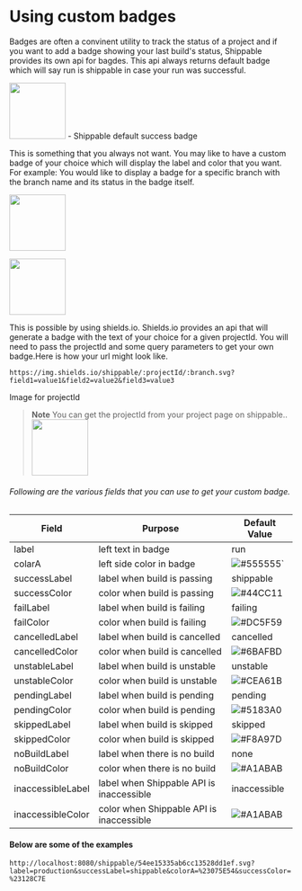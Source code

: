 # Using custom badges

Badges are often a convinent utility to track the status of a project and if you want to add a badge showing your last build's status, Shippable provides its own api for bagdes. This api always returns default badge which will say run is shippable in case your run was successful.

<img src="https://cloud.githubusercontent.com/assets/5207331/15181150/2b59af56-17a3-11e6-9c7f-87cefd972d2a.png" height="100"/>
- Shippable default success badge

This is something that you always not want. You may like to have a custom badge of your choice which will display the label and color that you want.
For example: You would like to display a badge for a specific branch with the branch name and its status in the badge itself.

<img src="https://cloud.githubusercontent.com/assets/5207331/15181191/6579542a-17a3-11e6-8818-6132ff28a73b.png"
height="100"/>

<img src="https://cloud.githubusercontent.com/assets/5207331/15181229/a5c83bb8-17a3-11e6-8dbc-faf5e2fbaba3.png"
height="100"/>

This is possible by using shields.io. Shields.io provides an api that will generate a badge with the text of your choice for a given projectId. You will need to pass the projectId and some query parameters to get your own badge.Here is how your url might look like.
```
https://img.shields.io/shippable/:projectId/:branch.svg?field1=value1&field2=value2&field3=value3
```

Image for projectId
> **Note**
> You can get the projectId from your project page on shippable..
> <img src="https://cloud.githubusercontent.com/assets/5207331/15181229/a5c83bb8-17a3-11e6-8dbc-faf5e2fbaba3.png"
height="100"/>

###### Following are the various fields that you can use to get your custom badge.
|    Field  		 	  |                Purpose                   |Default Value|
|---------------------|------------------------------------------|-------------|
|   label		      |       left text in badge                 | run         |
|  	colarA		 	  | left side color in badge  	        | ![#555555][555555]`   |
|   successLabel 	  | label when build is passing     		 | shippable   |
|   successColor 	  | color when build is passing     		 | ![#44CC11][44CC11]   |
|   failLabel		  | label when build is failing     		 | failing     |
|   failColor		  | color when build is failing     		 | ![#DC5F59][DC5F59]   |
|   cancelledLabel	  | label when build is cancelled   		 | cancelled   |
|   cancelledColor	  | color when build is cancelled   		 | ![#6BAFBD][6BAFBD]   |
|   unstableLabel	  | label when build is unstable     		 | unstable    |
|   unstableColor	  | color when build is unstable     		 | ![#CEA61B][CEA61B]   |
|   pendingLabel	  | label when build is pending     		 | pending     |
|   pendingColor	  | color when build is pending     		 | ![#5183A0][5183A0]   |
|   skippedLabel	  | label when build is skipped     		 | skipped     |
|   skippedColor	  | color when build is skipped     		 | ![#F8A97D][F8A97D]   |
|   noBuildLabel	  | label when there is no build    		 | none        |
|   noBuildColor	  | color when there is no build    		 | ![#A1ABAB][A1ABAB]   |
|   inaccessibleLabel | label when Shippable API is inaccessible | inaccessible|
|   inaccessibleColor | color when Shippable API is inaccessible | ![#A1ABAB][A1ABAB]   |


#### Below are some of the examples  
``` http://localhost:8080/shippable/54ee15335ab6cc13528dd1ef.svg?label=production&successLabel=shippable&colorA=%23075E54&successColor=%23128C7E  ```

[run-shippable]:https://cloud.githubusercontent.com/assets/5207331/15181150/2b59af56-17a3-11e6-9c7f-87cefd972d2a.png
[build-passing]:https://cloud.githubusercontent.com/assets/5207331/15181191/6579542a-17a3-11e6-8818-6132ff28a73b.png
[prod-shippable]:https://cloud.githubusercontent.com/assets/5207331/15181229/a5c83bb8-17a3-11e6-8dbc-faf5e2fbaba3.png
[prod-shippable-color]:https://cloud.githubusercontent.com/assets/5207331/15181303/235dc1f6-17a4-11e6-8619-307a6190fc7b.png
<!-- http://localhost:8080/shippable/54ee15335ab6cc13528dd1ef.svg?label=production&successLabel=shippable&colorA=%23075E54&successColor=%23128C7E  -->

[44CC11]:https://cloud.githubusercontent.com/assets/5207331/15141458/ae3a99da-16bd-11e6-9132-bb46875d3fe7.png
[555555]:https://cloud.githubusercontent.com/assets/5207331/15141509/f8db5d12-16bd-11e6-8e84-8498ef69a596.png
[DC5F59]:https://cloud.githubusercontent.com/assets/5207331/15141552/3741edf0-16be-11e6-8922-9ae46d633f75.png
[6BAFBD]:https://cloud.githubusercontent.com/assets/5207331/15141560/4014c042-16be-11e6-8374-b62914126ba4.png
[CEA61B]:https://cloud.githubusercontent.com/assets/5207331/15141568/48feaec0-16be-11e6-84fb-b48a66a783d6.png
[5183A0]:https://cloud.githubusercontent.com/assets/5207331/15141575/4f9862f8-16be-11e6-83a8-aa9b0ec4f392.png
[F8A97D]:https://cloud.githubusercontent.com/assets/5207331/15141580/56aa568c-16be-11e6-84f5-0ea50f374fa0.png
[A1ABAB]:https://cloud.githubusercontent.com/assets/5207331/15141586/5bc93dc2-16be-11e6-8d53-ea3c434cb58b.png
